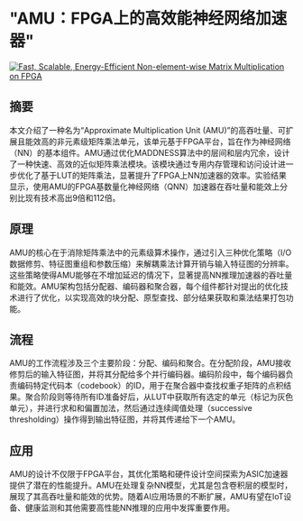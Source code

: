# "AMU：FPGA上的高效能神经网络加速器"

[![Fast, Scalable, Energy-Efficient Non-element-wise Matrix Multiplication on FPGA](https://arxiv-research-1301205113.cos.ap-guangzhou.myqcloud.com/images/2407.02362v1.pdf_0.jpg)](https://arxiv.org/abs/2407.02362v1)

## 摘要

本文介绍了一种名为“Approximate Multiplication Unit (AMU)”的高吞吐量、可扩展且能效高的非元素级矩阵乘法单元，该单元基于FPGA平台，旨在作为神经网络（NN）的基本组件。AMU通过优化MADDNESS算法中的层间和层内冗余，设计了一种快速、高效的近似矩阵乘法模块。该模块通过专用内存管理和访问设计进一步优化了基于LUT的矩阵乘法，显著提升了FPGA上NN加速器的效率。实验结果显示，使用AMU的FPGA基数量化神经网络（QNN）加速器在吞吐量和能效上分别比现有技术高出9倍和112倍。

## 原理

AMU的核心在于消除矩阵乘法中的元素级算术操作，通过引入三种优化策略（I/O数据修剪、特征图重组和参数压缩）来解耦乘法计算开销与输入特征图的分辨率。这些策略使得AMU能够在不增加延迟的情况下，显著提高NN推理加速器的吞吐量和能效。AMU架构包括分配器、编码器和聚合器，每个组件都针对提出的优化技术进行了优化，以实现高效的块分配、原型查找、部分结果获取和乘法结果打包功能。

## 流程

AMU的工作流程涉及三个主要阶段：分配、编码和聚合。在分配阶段，AMU接收修剪后的输入特征图，并将其分配给多个并行编码器。编码阶段中，每个编码器负责编码特定代码本（codebook）的ID，用于在聚合器中查找权重子矩阵的点积结果。聚合阶段则等待所有ID准备好后，从LUT中获取所有选定的单元（标记为灰色单元），并进行求和和偏置加法，然后通过连续阈值处理（successive thresholding）操作得到输出特征图，并将其传递给下一个AMU。

## 应用

AMU的设计不仅限于FPGA平台，其优化策略和硬件设计空间探索为ASIC加速器提供了潜在的性能提升。AMU在处理复杂NN模型，尤其是包含卷积层的模型时，展现了其高吞吐量和能效的优势。随着AI应用场景的不断扩展，AMU有望在IoT设备、健康监测和其他需要高性能NN推理的应用中发挥重要作用。

